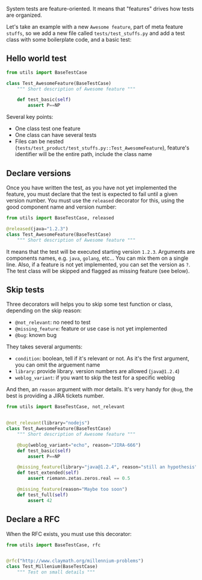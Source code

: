 System tests are feature-oriented. It means that "features" drives how tests are organized.

Let's take an example with a new `Awesome feature`, part of meta feature `stuffs`, so we add a new file called `tests/test_stuffs.py` and add a test class with some boilerplate code, and a basic test: 

## Hello world test

```python
from utils import BaseTestCase

class Test_AwesomeFeature(BaseTestCase)
    """ Short description of Awesome feature """

    def test_basic(self)
        assert P==NP
```

Several key points:

* One class test one feature
* One class can have several tests
* Files can be nested (`tests/test_product/test_stuffs.py::Test_AwesomeFeature`), feature's identifier will be the entire path, include the class name

## Declare versions

Once you have written the test, as you have not yet implemented the feature, you must declare that the test is expected to fail until a given version number. You must use the `released` decorator for this, using the good component name and version number:

```python
from utils import BaseTestCase, released

@released(java="1.2.3")
class Test_AwesomeFeature(BaseTestCase)
    """ Short description of Awesome feature """
```

It means that the test will be executed starting version `1.2.3`. Arguments are components names, e.g. `java`, `golang`, etc... You can mix them on a single line.
Also, if a feature is not yet implemented, you can set the version as `?`. The test class will be skipped and flagged as missing feature (see below).

## Skip tests

Three decorators will helps you to skip some test function or class, depending on the skip reason:

* `@not_relevant`: no need to test
* `@missing_feature`: feature or use case is not yet implemented
* `@bug`: known bug

They takes several arguments:

* `condition`: boolean, tell if it's relevant or not. As it's the first argument, you can omit the arguement name
* `library`: provide library. version numbers are allowed (`java@1.2.4`)
* `weblog_variant`: if you want to skip the test for a specific weblog

And then, an `reason` argument with mor details. It's very handy for `@bug`, the best is providing a JIRA tickets number.


```python
from utils import BaseTestCase, not_relevant


@not_relevant(library="nodejs")
class Test_AwesomeFeature(BaseTestCase)
    """ Short description of Awesome feature """

    @bug(weblog_variant="echo", reason="JIRA-666")
    def test_basic(self)
        assert P==NP

    @missing_feature(library="java@1.2.4", reason="still an hypothesis")
    def test_extended(self)
        assert riemann.zetas.zeros.real == 0.5

    @missing_feature(reason="Maybe too soon")
    def test_full(self)
        assert 42
```

## Declare a RFC

When the RFC exists, you must use this decorator:
```python
from utils import BaseTestCase, rfc


@rfc("http://www.claymath.org/millennium-problems")
class Test_Millenium(BaseTestCase)
    """ Test on small details """
```

